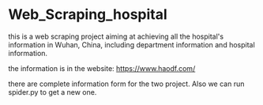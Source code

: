 # Web_Scraping_hospital
this is a web scraping project aiming at achieving all the hospital's information in Wuhan, China, including department information and hospital information.

the information is in the website: https://www.haodf.com/  

there are complete information form for the two project. Also we can run spider.py to get a new one.

